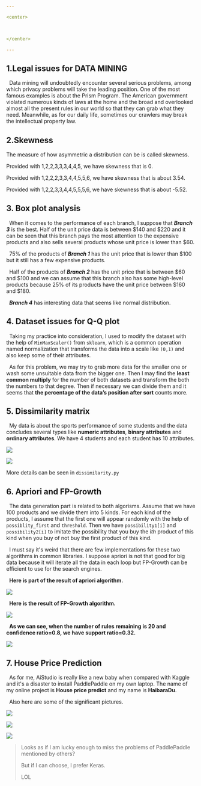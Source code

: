 ```yaml
---

<center> 
  


</center>

---
```


## 1.Legal issues for DATA MINING

&nbsp; Data mining will undoubtedly encounter several serious problems, among which privacy problems will take the leading position. One of the most famous examples is about the Prism Program. The American government violated numerous kinds of laws at the home and the broad and overlooked almost all the present rules in our world so that they can grab what they need. Meanwhile, as for our daily life, sometimes our crawlers may break the intellectual property law.

## 2.Skewness

The measure of how asymmetric a distribution can be is called skewness.

Provided with 1,2,2,3,3,3,4,4,5, we have skewness that is 0.

Provided with 1,2,2,2,3,3,4,4,5,5,6, we have skewness that is about 3.54.

Provided with 1,2,2,3,3,4,4,5,5,5,6, we have skewness that is about -5.52.

## 3. Box plot analysis

&nbsp; When it comes to the performance of each branch, I suppose that ***Branch 3*** is the best. Half of the unit price data is between $140 and $220 and it can be seen that this branch pays the most attention to the expensive products and also sells several products whose unit price is lower than $60. 

&nbsp; 75% of the products of ***Branch 1*** has the unit price that is lower than $100 but it still has a few expensive products.

&nbsp; Half of the products of ***Branch 2*** has the unit price that is between $60 and $100 and we can assume that this branch also has some high-level products because 25% of its products have the unit price between $160 and $180.

&nbsp; ***Branch 4*** has interesting data that seems like normal distribution.

## 4. Dataset issues for Q-Q plot

&nbsp; Taking my practice into consideration, I used to modify the dataset with the help of `MinMaxScaler()` from `sklearn`, which is a common operation named normalization that transforms the data into a scale like `(0,1)` and also keep some of their attributes. 

&nbsp; As for this problem, we may try to grab more data for the smaller one or wash some unsuitable data from the bigger one. Then I may find the **least common multiply** for the number of both datasets and transform the both the numbers to that degree. Then if necessary we can divide them and it seems that **the percentage of the data’s position after sort** counts more.



## 5. Dissimilarity matrix

&nbsp; My data is about the sports performance of some students and the data concludes several types like **numeric attributes**, **binary attributes** and **ordinary attributes**. We have 4 students and each student has 10 attributes.


![](assets/5.1.png)


![](assets/5.2.png)

More details can be seen in `dissimilarity.py`

## 6. Apriori and FP-Growth

&nbsp; The data generation part is related to both algorisms. Assume that we have 100 products and we divide them into 5 kinds. For each kind of the products, I assume that the first one will appear randomly with the help of `possiblity_first` and `threshold`. Then we have `possibility1[i]` and `possibility2[i]` to imitate the possibility that you buy the i*th* product of this kind when you buy of not buy the first product of this kind.

&nbsp; I must say it's weird that there are few implementations for these two algorithms in common libraries. I suppose apriori is not that good for big data because it will iterate all the data in each loop but FP-Growth can be efficient to use for the search engines.  

&nbsp; **Here is part of the result of apriori algorithm.**

![](./assets/61.png)

&nbsp; **Here is the result of FP-Growth algorithm.**

![](./assets/62.png)


&nbsp; **As we can see, when the number of rules remaining is 20 and confidence ratio=0.8, we have support ratio=0.32.**

![](./assets/6.3.png)



## 7. House Price Prediction

&nbsp; As for me, AiStudio is really like a new baby when compared with Kaggle and it's a disaster to install PaddlePaddle on my own laptop. The name of my online project is **House price predict** and my name is **HaibaraDu**. 


&nbsp; Also here are some of the significant pictures. 


![](./assets/7.1.png)

![](assets/7.2.png)

![](assets/7.3.png)

>Looks as if I am lucky enough to miss the problems of PaddlePaddle mentioned by others?
>
>  But if I can choose, I prefer Keras. 
> 
> LOL
